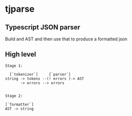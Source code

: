 
# tjparse

## Typescript JSON parser

Build and AST and then use that to produce a formatted json



## High level

```
Stage 1:

  [`tokenizer`]     [`parser`]   
string -> tokens --(! errors )-> AST
       -> errors --> errors


Stage 2:

[`formatter`]
AST -> string
```


